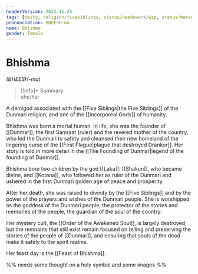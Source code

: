 ```yaml
---
headerVersion: 2023.11.25
tags: [deity, religion/fivesiblings, status/needswork/wip, status/metadata/image]
pronunciation: BHEESH-ma
name: Bhishma
gender: female
---
```

# Bhishma
*(BHEESH-ma)*
>[!info]+ Summary  
> she/her

A demigod associated with the [[Five Siblings|the Five Siblings]] of the Dunmari religion, and one of the [[Incorporeal Gods]] of humanity. 

Bhishma was born a mortal human. In life, she was the founder of [[Dunmar]], the first Samraat (ruler) and the revered mother of the country, who led the Dunmari to safety and cleansed their new homeland of the lingering curse of the [[First Plague|plague that destroyed Drankor]]. Her story is told in more detail in the [[The Founding of Dunmar|legend of the founding of Dunmar]]. 

Bhishma bore two children by the god [[Laka]]: [[Shakun]], who became divine, and [[Kotana]], who followed her as ruler of the Dunmari and ushered in the first Dunmari golden age of peace and prosperity. 

After her death, she was raised to divinity by the [[Five Siblings]] and by the power of the prayers and wishes of the Dunmari people. She is worshipped as the goddess of the Dunmari people, the protector of the stories and memories of the people, the guardian of the soul of the country. 

Her mystery cult, the [[Order of the Awakened Soul]], is largely destroyed, but the remnants that still exist remain focused on telling and preserving the stories of the people of [[Dunmar]], and ensuring that souls of the dead make it safely to the spirit realms. 

Her feast day is the [[Feast of Bhishma]].

%% needs some thought on a holy symbol and some images %%